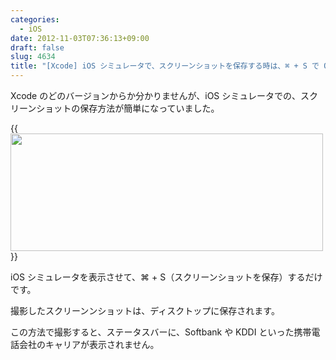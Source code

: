 ```yaml
---
categories:
  - iOS
date: 2012-11-03T07:36:13+09:00
draft: false
slug: 4634
title: "[Xcode] iOS シミュレータで、スクリーンショットを保存する時は、⌘ + S で OK！"
---
```


Xcode のどのバージョンからか分かりませんが、iOS シミュレータでの、スクリーンショットの保存方法が簡単になっていました。

{{<img alt="" src="/images/2012/11/4634_1.png" width="500" height="188">}}

iOS シミュレータを表示させて、⌘ + S（スクリーンショットを保存）するだけです。

撮影したスクリーンンショットは、ディスクトップに保存されます。

この方法で撮影すると、ステータスバーに、Softbank や KDDI といった携帯電話会社のキャリアが表示されません。
